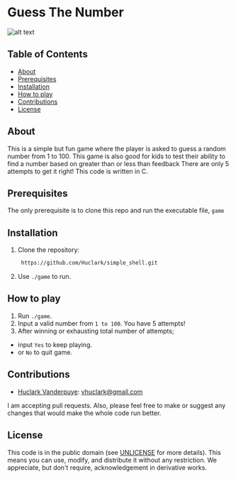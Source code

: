 # Guess The Number 
![alt text](https://content.instructables.com/FKF/3M2G/K1NVASKL/FKF3M2GK1NVASKL.jpg?auto=webp&frame=1&fit=bounds&md=f603152d3711f5092071d170620548c6)

## Table of Contents
- [About](#about)
- [Prerequisites](#prerequisites)
- [Installation](#installation)
- [How to play](#Howtoplay)
- [Contributions](#contributions)
- [License](#license)

## About
This is a simple but fun game where the player is asked to guess a random number from 1 to 100. This game is also good for kids to test their ability to find a number based on greater than or less than feedback
There are only 5 attempts to get it right! This code is written in C.

## Prerequisites
The only prerequisite is to clone this repo and run the executable file, `game`

## Installation
1. Clone the repository:

   ```bash
	https://github.com/Huclark/simple_shell.git

2. Use `./game` to run.


## How to play
1. Run `./game`.
2. Input a valid number from `1 to 100`. You have 5 attempts!
3. After winning or exhausting total number of attempts;
- input `Yes` to keep playing.
- or `No` to quit game.

## Contributions
  - [Huclark Vanderpuye](https://github.com/Huclark): vhuclark@gmail.com

I am accepting pull requests. Also, please feel free to make or suggest any changes that would make the whole code run better.

## License
This code is in the public domain (see [UNLICENSE](UNLICENSE) for more details). This means you can use, modify, and distribute it without any restriction. We appreciate, but don't require, acknowledgement in derivative works.
